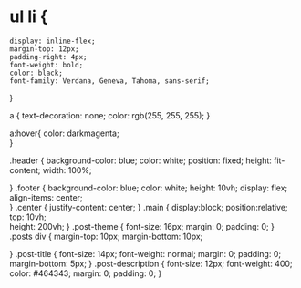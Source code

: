 # ul li {
    display: inline-flex;
    margin-top: 12px;
    padding-right: 4px;
    font-weight: bold;
    color: black;
    font-family: Verdana, Geneva, Tahoma, sans-serif;

}

a {
    text-decoration: none;
    color: rgb(255, 255, 255);
   }

a:hover{
    color: darkmagenta;   
}

.header {
    background-color: blue;
    color: white;
    position: fixed;
    height: fit-content;
    width: 100%;   
    
}
.footer {
    background-color: blue;
    color: white;
    height: 10vh;
    display: flex;
    align-items: center;  
}
.center {
    justify-content: center;
}
.main {
     display:block;
     position:relative; 
     top: 10vh;   
     height: 200vh;
}
.post-theme {
    font-size: 16px;
    margin: 0;
    padding: 0;
}
.posts div {
    margin-top: 10px;
    margin-bottom: 10px;
    
}
.post-title {
    font-size: 14px;
    font-weight: normal;
    margin: 0;
    padding: 0;
    margin-bottom: 5px;
}
.post-description {
    font-size: 12px;
    font-weight: 400;
    color: #464343;
    margin: 0;
    padding: 0;
}

